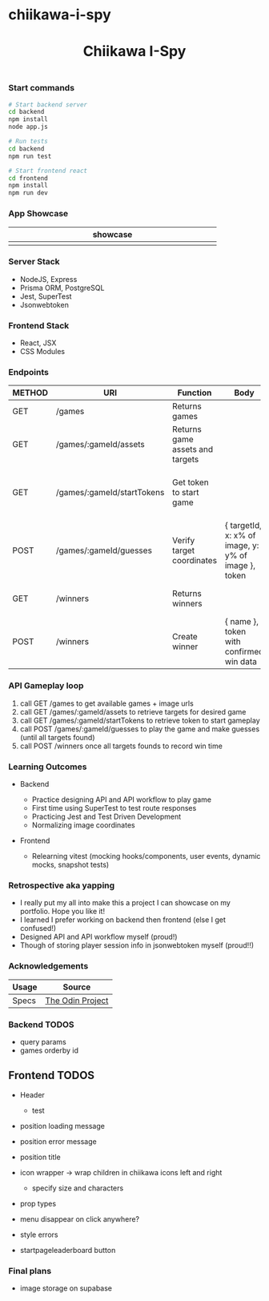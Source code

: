# chiikawa-i-spy

<h1 align="center">Chiikawa I-Spy</h1>
<h3 align="center"></h3>
<p align="center">
    <img align="center" width="500px" >
</p>

### Start commands

```bash
# Start backend server
cd backend
npm install
node app.js

# Run tests
cd backend
npm run test
```

```bash
# Start frontend react
cd frontend
npm install
npm run dev
```

### App Showcase

| showcase            |
| ------------------- |
| <img width="400px"> |

### Server Stack

-   NodeJS, Express
-   Prisma ORM, PostgreSQL
-   Jest, SuperTest
-   Jsonwebtoken

### Frontend Stack

-   React, JSX
-   CSS Modules

### Endpoints

| METHOD | URI                        | Function                        | Body                                                | Notes                                                              |
| ------ | -------------------------- | ------------------------------- | --------------------------------------------------- | ------------------------------------------------------------------ |
| GET    | /games                     | Returns games                   |                                                     | Returns games' id, name, urls                                      |
| GET    | /games/:gameId/assets      | Returns game assets and targets |                                                     | Returns game & target data for /:gameId                            |
| GET    | /games/:gameId/startTokens | Get token to start game         |                                                     | Returns jsonwebtoken with startTime, targetsFound, targetsNotFound |
| POST   | /games/:gameId/guesses     | Verify target coordinates       | { targetId, x: x% of image, y: y% of image }, token | Returns guessSucess, targetsFound, targetsNotFound                 |
| GET    | /winners                   | Returns winners                 |                                                     | Returns list of winners' name, time, gameId                        |
| POST   | /winners                   | Create winner                   | { name }, token with confirmed win data             | Returns winner data if win verified, else 403                      |

### API Gameplay loop

1. call GET /games to get available games + image urls
2. call GET /games/:gameId/assets to retrieve targets for desired game
3. call GET /games/:gameId/startTokens to retrieve token to start gameplay
4. call POST /games/:gameId/guesses to play the game and make guesses (until all targets found)
5. call POST /winners once all targets founds to record win time

### Learning Outcomes

-   Backend

    -   Practice designing API and API workflow to play game
    -   First time using SuperTest to test route responses
    -   Practicing Jest and Test Driven Development
    -   Normalizing image coordinates

-   Frontend
    -   Relearning vitest (mocking hooks/components, user events, dynamic mocks, snapshot tests)

### Retrospective aka yapping

-   I really put my all into make this a project I can showcase on my portfolio. Hope you like it!
-   I learned I prefer working on backend then frontend (else I get confused!)
-   Designed API and API workflow myself (proud!)
-   Though of storing player session info in jsonwebtoken myself (proud!!)

### Acknowledgements

| Usage | Source                                                                                              |
| ----- | --------------------------------------------------------------------------------------------------- |
| Specs | [The Odin Project](https://www.theodinproject.com/lessons/nodejs-where-s-waldo-a-photo-tagging-app) |

### Backend TODOS

-   query params
-   games orderby id

## Frontend TODOS

-   Header
    -   test
-   position loading message
-   position error message
-   position title

-   icon wrapper -> wrap children in chiikawa icons left and right

    -   specify size and characters

-   prop types
-   menu disappear on click anywhere?
-   style errors
-   startpageleaderboard button

### Final plans

-   image storage on supabase
